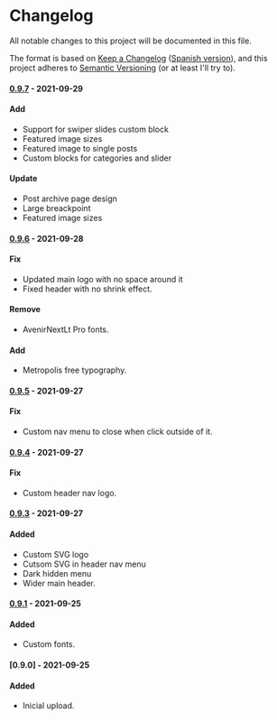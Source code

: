 # Changelog
All notable changes to this project will be documented in this file.

The format is based on [Keep a Changelog](https://keepachangelog.com/en/0.9.0/) ([Spanish version](https://keepachangelog.com/es-ES/0.9.0/)),
and this project adheres to [Semantic Versioning](https://semver.org/spec/v2.0.0.html) (or at least I'll try to).

#### [0.9.7](https://github.com/LuisColome/breeze/releases/tag/v0.9.7) - 2021-09-29
#### Add
- Support for swiper slides custom block
- Featured image sizes
- Featured image to single posts
- Custom blocks for categories and slider
#### Update
- Post archive page design
- Large breackpoint
- Featured image sizes

#### [0.9.6](https://github.com/LuisColome/breeze/releases/tag/v0.9.6) - 2021-09-28
#### Fix
- Updated main logo with no space around it
- Fixed header with no shrink effect.
#### Remove
- AvenirNextLt Pro fonts.
#### Add
- Metropolis free typography.

#### [0.9.5](https://github.com/LuisColome/breeze/releases/tag/v0.9.5) - 2021-09-27
#### Fix
- Custom nav menu to close when click outside of it.

#### [0.9.4](https://github.com/LuisColome/breeze/releases/tag/v0.9.4) - 2021-09-27
#### Fix
- Custom header nav logo.

#### [0.9.3](https://github.com/LuisColome/breeze/releases/tag/v0.9.3) - 2021-09-27
#### Added
- Custom SVG logo
- Cutsom SVG in header nav menu 
- Dark hidden menu
- Wider main header.

#### [0.9.1](https://github.com/LuisColome/breeze/releases/tag/v0.9.1) - 2021-09-25
#### Added
- Custom fonts.

#### [0.9.0] - 2021-09-25
#### Added
- Inicial upload.